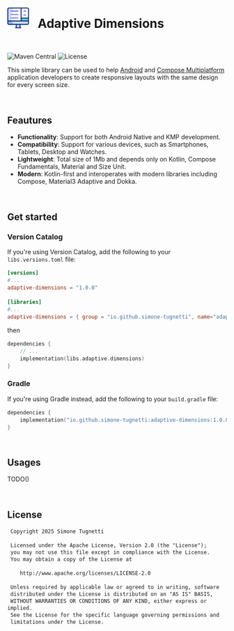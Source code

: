 # <img src="images/responsive.gif" width="50" /> &nbsp; Adaptive Dimensions

<br>

![Maven Central](https://img.shields.io/badge/Maven_Central-1.0.0-blue)
![License](https://img.shields.io/badge/License-Apache_2.0-green)

This simple library can be used to help [Android](https://www.android.com/) and [Compose Multiplatform](https://www.jetbrains.com/lp/compose-multiplatform/)
application developers to create responsive layouts with the same design for every screen size.

<br>

## Feautures

- **Functionality**: Support for both Android Native and KMP development.
- **Compatibility**: Support for various devices, such as Smartphones, Tablets, Desktop and Watches.
- **Lightweight**: Total size of 1Mb and depends only on Kotlin, Compose Fundamentals, Material and Size Unit.
- **Modern**: Kotlin-first and interoperates with modern libraries including Compose, Material3 Adaptive and Dokka.

<br>

## Get started

### Version Catalog

If you're using Version Catalog, add the following to your `libs.versions.toml` file:

```toml
[versions]
#...
adaptive-dimensions = "1.0.0"

[libraries]
#...
adaptive-dimensions = { group = "io.github.simone-tugnetti", name="adaptive-dimensions", version.ref = "adaptive-dimensions" }
```

then

```kotlin
dependencies {
    // ...
    implementation(libs.adaptive.dimensions)
}
```

### Gradle

If you're using Gradle instead, add the following to your `build.gradle` file:

```kotlin
dependencies {
    implementation("io.github.simone-tugnetti:adaptive-dimensions:1.0.0")
}
```

<br>

## Usages

TODO()

<br>

## License

     Copyright 2025 Simone Tugnetti

     Licensed under the Apache License, Version 2.0 (the "License");
     you may not use this file except in compliance with the License.
     You may obtain a copy of the License at

        http://www.apache.org/licenses/LICENSE-2.0

     Unless required by applicable law or agreed to in writing, software
     distributed under the License is distributed on an "AS IS" BASIS,
     WITHOUT WARRANTIES OR CONDITIONS OF ANY KIND, either express or implied.
     See the License for the specific language governing permissions and
     limitations under the License.

